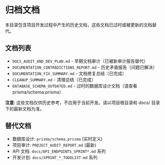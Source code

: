 # 归档文档

本目录包含项目开发过程中产生的历史文档，这些文档已过时或被更新的文档替代。

## 文档列表

- `DOCS_AUDIT_AND_DEV_PLAN.md` - 早期文档审计（已被新审计报告替代）
- `DOCUMENTATION_CONTRADICTIONS_REPORT.md` - 历史矛盾报告（问题已解决）
- `DOCUMENTATION_FIX_SUMMARY.md` - 文档修复总结（已完成）
- `CLEANUP_SUMMARY.md` - 清理总结（已完成）
- `DATABASE_SCHEMA_OUTDATED.md` - 过时的数据库设计文档（请查看 prisma/schema.prisma）

**注意**: 这些文档仅供历史参考，不应用于当前开发。请以项目根目录和 docs/ 目录下的最新文档为准。

## 替代文档

- 数据库设计: `prisma/schema.prisma` (实时定义)
- 项目审计: `PROJECT_AUDIT_REPORT.md` (最新)
- API 文档: `docs/API_ENDPOINTS_SPRINT*.md` 系列
- 开发计划: `docs/SPRINT_*_TODOLIST.md` 系列
